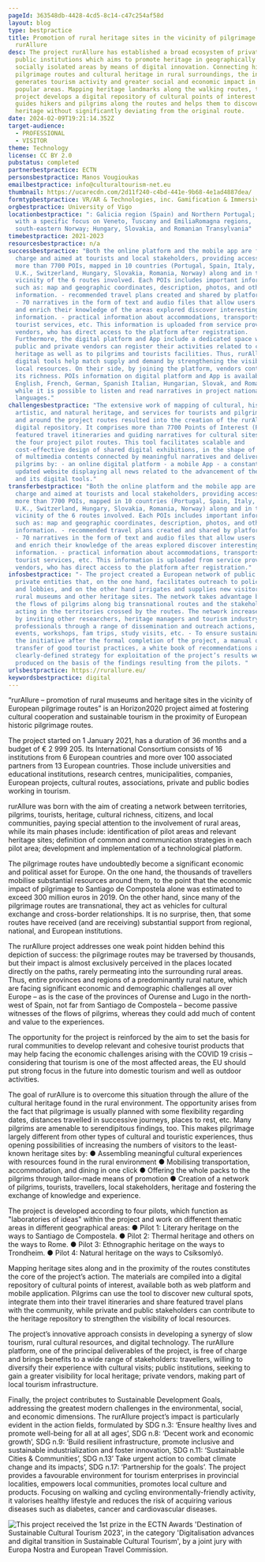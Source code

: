 ```yaml
---
pageId: 363548db-4428-4cd5-8c14-c47c254af58d
layout: blog
type: bestpractice
title: Promotion of rural heritage sites in the vicinity of pilgrimage routes -
  rurAllure
desc: The project rurAllure has established a broad ecosystem of private and
  public institutions which aims to promote heritage in geographically and
  socially isolated areas by means of digital innovation. Connecting historical
  pilgrimage routes and cultural heritage in rural surroundings, the initiative
  generates tourism activity and greater social and economic impact in less
  popular areas. Mapping heritage landmarks along the walking routes, the
  project develops a digital repository of cultural points of interest which
  guides hikers and pilgrims along the routes and helps them to discover
  heritage without significantly deviating from the original route.
date: 2024-02-09T19:21:14.352Z
target-audience:
  - PROFESSIONAL
  - VISITOR
theme: Technology
license: CC BY 2.0
pubstatus: completed
partnerbestpractice: ECTN
personsbestpractice: Manos Vougioukas
emailbestpractice: info@culturaltourism-net.eu
thumbnail: https://ucarecdn.com/2d11f240-c4bd-441e-9b68-4e1ad4887dea/
formtypbestpractice: VR/AR & Technologies, inc. Gamification & Immersive perfomances
orgbestpractice: University of Vigo
locationbestpractice: ": Galicia region (Spain) and Northern Portugal; Italy
  with a specific focus on Veneto, Tuscany and EmiliaRomagna regions,
  south-eastern Norway; Hungary, Slovakia, and Romanian Transylvania"
timebestpractice: 2021-2023
resourcesbestpractice: n/a
successbestpractice: "Both the online platform and the mobile app are free of
  charge and aimed at tourists and local stakeholders, providing access to: -
  more than 7700 POIs, mapped in 10 countries (Portugal, Spain, Italy, France,
  U.K., Switzerland, Hungary, Slovakia, Romania, Norway) along and in the
  vicinity of the 6 routes involved. Each POIs includes important information
  such as: map and geographic coordinates, description, photos, and other useful
  information. - recommended travel plans created and shared by platform users.
  - 70 narratives in the form of text and audio files that allow users to deepen
  and enrich their knowledge of the areas explored discover interesting
  information. - practical information about accommodations, transports, diverse
  tourist services, etc. This information is uploaded from service providers and
  vendors, who has direct access to the platform after registration.
  Furthermore, the digital platform and App include a dedicated space where
  public and private vendors can register their activities related to cultural
  heritage as well as to pilgrims and tourists facilities. Thus, rurAllure
  digital tools help match supply and demand by strengthening the visibility of
  local resources. On their side, by joining the platform, vendors contribute to
  its richness. POIs information on digital platform and App is available in
  English, French, German, Spanish Italian, Hungarian, Slovak, and Romanian),
  while it is possible to listen and read narratives in project national
  languages."
challengesbestpractice: "The extensive work of mapping of cultural, historical,
  artistic, and natural heritage, and services for tourists and pilgrims along
  and around the project routes resulted into the creation of the rurAllure
  digital repository. It comprises more than 7700 Points of Interest (POIs),
  featured travel itineraries and guiding narratives for cultural sites along
  the four project pilot routes. This tool facilitates scalable and
  cost-effective design of shared digital exhibitions, in the shape of sequences
  of multimedia contents connected by meaningful narratives and delivered to the
  pilgrims by: - an online digital platform - a mobile App - a constantly
  updated website displaying all news related to the advancement of the project
  and its digital tools."
transferbestpractice: "Both the online platform and the mobile app are free of
  charge and aimed at tourists and local stakeholders, providing access to: -
  more than 7700 POIs, mapped in 10 countries (Portugal, Spain, Italy, France,
  U.K., Switzerland, Hungary, Slovakia, Romania, Norway) along and in the
  vicinity of the 6 routes involved. Each POIs includes important information
  such as: map and geographic coordinates, description, photos, and other useful
  information. - recommended travel plans created and shared by platform users.
  - 70 narratives in the form of text and audio files that allow users to deepen
  and enrich their knowledge of the areas explored discover interesting
  information. - practical information about accommodations, transports, diverse
  tourist services, etc. This information is uploaded from service providers and
  vendors, who has direct access to the platform after registration."
infosbestpractice: "- The project created a European network of public and
  private entities that, on the one hand, facilitates outreach to policy makers
  and lobbies, and on the other hand irrigates and supplies new visitors to
  rural museums and other heritage sites. The network takes advantage both of
  the flows of pilgrims along big transnational routes and the stakeholders
  acting in the territories crossed by the routes. The network increases impact
  by inviting other researchers, heritage managers and tourism industry
  professionals through a range of dissemination and outreach actions, including
  events, workshops, fam trips, study visits, etc. - To ensure sustainability of
  the initiative after the formal completion of the project, a manual of
  transfer of good tourist practices, a white book of recommendations and a
  clearly-defined strategy for exploitation of the project’s results were
  produced on the basis of the findings resulting from the pilots. "
urlsbestpractice: https://rurallure.eu/
keywordsbestpractice: digital
---
```

“rurAllure – promotion of rural museums and heritage sites in the vicinity of European pilgrimage routes” is an Horizon2020 project aimed at fostering cultural cooperation and sustainable tourism in the proximity of European historic pilgrimage routes.

The project started on 1 January 2021, has a duration of 36 months and a budget of € 2 999 205. Its International Consortium consists of 16 institutions from 6 European countries and more over 100 associated partners from 13 European countries. Those include universities and educational institutions, research centres, municipalities, companies, European projects, cultural routes, associations, private and public bodies working in tourism.

rurAllure was born with the aim of creating a network between territories, pilgrims, tourists, heritage, cultural richness, citizens, and local communities, paying special attention to the involvement of rural areas, while its main phases include: identification of pilot areas and relevant heritage sites; definition of common and communication strategies in each pilot area; development and implementation of a technological platform.

The pilgrimage routes have undoubtedly become a significant economic and political asset for Europe. On the one hand, the thousands of travellers mobilise substantial resources around them, to the point that the economic impact of pilgrimage to Santiago de Compostela alone was estimated to exceed 300 million euros in 2019. On the other hand, since many of the pilgrimage routes are transnational, they act as vehicles for cultural exchange and cross-border relationships. It is no surprise, then, that some routes have received (and are receiving) substantial support from regional, national, and European institutions.

The rurAllure project addresses one weak point hidden behind this depiction of success: the pilgrimage routes may be traversed by thousands, but their impact is almost exclusively perceived in the places located directly on the paths, rarely permeating into the surrounding rural areas. Thus, entire provinces and regions of a predominantly rural nature, which are facing significant economic and demographic challenges all over Europe – as is the case of the provinces of Ourense and Lugo in the north-west of Spain, not far from Santiago de Compostela – become passive witnesses of the flows of pilgrims, whereas they could add much of content and value to the experiences.

The opportunity for the project is reinforced by the aim to set the basis for rural communities to develop relevant and cohesive tourist products that may help facing the economic challenges arising with the COVID 19 crisis – considering that tourism is one of the most affected areas, the EU should put strong focus in the future into domestic tourism and well as outdoor activities.

The goal of rurAllure is to overcome this situation through the allure of the cultural heritage found in the rural environment. The opportunity arises from the fact that pilgrimage is usually planned with some flexibility regarding dates, distances travelled in successive journeys, places to rest, etc. Many pilgrims are amenable to serendipitous findings, too. This makes pilgrimage largely different from other types of cultural and touristic experiences, thus opening possibilities of increasing the numbers of visitors to the least-known heritage sites by: 
● Assembling meaningful cultural experiences with resources found in the rural environment
● Mobilising transportation, accommodation, and dining in one click
● Offering the whole packs to the pilgrims through tailor-made means of promotion
● Creation of a network of pilgrims, tourists, travellers, local stakeholders, heritage and fostering the exchange of knowledge and experience.

The project is developed according to four pilots, which function as "laboratories of ideas" within the project and work on different thematic areas in different geographical areas: 
● Pilot 1: Literary heritage on the ways to Santiago de Compostela.
● Pilot 2: Thermal heritage and others on the ways to Rome.
● Pilot 3: Ethnographic heritage on the ways to Trondheim.
● Pilot 4: Natural heritage on the ways to Csíksomlyó.

Mapping heritage sites along and in the proximity of the routes constitutes the core of the project’s action. The materials are compiled into a digital repository of cultural points of interest, available both as web platform and mobile application. Pilgrims can use the tool to discover new cultural spots, integrate them into their travel itineraries and share featured travel plans with the community, while private and public stakeholders can contribute to the heritage repository to strengthen the visibility of local resources.

The project’s innovative approach consists in developing a synergy of slow tourism, rural cultural resources, and digital technology. The rurAllure platform, one of the principal deliverables of the project, is free of charge and brings benefits to a wide range of stakeholders: travellers, willing to diversify their experience with cultural visits; public institutions, seeking to gain a greater visibility for local heritage; private vendors, making part of local tourism infrastructure.

Finally, the project contributes to Sustainable Development Goals, addressing the greatest modern challenges in the environmental, social, and economic dimensions. The rurAllure project’s impact is particularly evident in the action fields, formulated by SDG n.3: ‘Ensure healthy lives and promote well-being for all at all ages’, SDG n.8: ‘Decent work and economic growth’, SDG n.9: ‘Build resilient infrastructure, promote inclusive and sustainable industrialization and foster innovation, SDG n.11: ‘Sustainable Cities & Communities’, SDG n.13’ Take urgent action to combat climate change and its impacts’, SDG n.17: ‘Partnership for the goals’. The project provides a favourable environment for tourism enterprises in provincial localities, empowers local communities, promotes local culture and products. Focusing on walking and cycling environmentally-friendly activity, it valorises healthy lifestyle and reduces the risk of acquiring various diseases such as diabetes, cancer and cardiovascular diseases.

![](https://ucarecdn.com/006ee3af-9ab5-4b5d-9485-05eb85f966a3/ "This project received the 1st prize in the ECTN Awards 'Destination of Sustainable Cultural Tourism 2023', in the category 'Digitalisation advances and digital transition in Sustainable Cultural Tourism', by a joint jury with Europa Nostra and European Travel Commission.")
